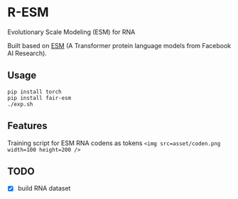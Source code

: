 # R-ESM
Evolutionary Scale Modeling (ESM) for RNA

Built based on [ESM](https://github.com/facebookresearch/esm) (A Transformer protein language models from Facebook AI Research).

## Usage
```shell
pip install torch
pip install fair-esm
./exp.sh 
```
## Features
Training script for ESM
RNA codens as tokens
`<img src=asset/coden.png width=100 height=200 />`

## TODO
- [x] build RNA dataset
